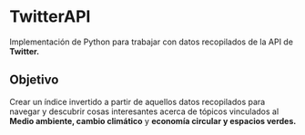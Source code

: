 # TwitterAPI
Implementación de Python para trabajar con datos recopilados de la API de __Twitter.__

## Objetivo
Crear un índice invertido a partir de aquellos datos recopilados para navegar y descubrir cosas interesantes acerca de tópicos vinculados al __Medio ambiente, cambio climático__ y __economía circular y espacios verdes.__
